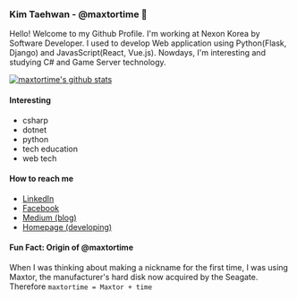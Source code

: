 ### Kim Taehwan - @maxtortime 👋

Hello! Welcome to my Github Profile. I'm working at Nexon Korea by Software Developer. I used to develop Web application using Python(Flask, Django) and JavasScript(React, Vue.js). Nowdays, I'm interesting and studying C# and Game Server technology.

[![maxtortime's github stats](https://github-readme-stats.vercel.app/api?username=maxtortime)](https://github.com/anuraghazra/github-readme-stats)


#### Interesting
- csharp
- dotnet
- python
- tech education
- web tech

#### How to reach me
- [LinkedIn](https://www.linkedin.com/in/maxtortime/)
- [Facebook](https://www.facebook.com/maxtortime)
- [Medium (blog)](https://medium.com/@maxtortime_88708)
- [Homepage (developing)](https://maxtortime.github.io/)

#### Fun Fact: Origin of @maxtortime
When I was thinking about making a nickname for the first time, I was using Maxtor, the manufacturer's hard disk now acquired by the Seagate.
Therefore `maxtortime = Maxtor + time`

<!--
**maxtortime/maxtortime** is a ✨ _special_ ✨ repository because its `README.md` (this file) appears on your GitHub profile.

Here are some ideas to get you started:

- 🔭 I’m currently working on ...
- 🌱 I’m currently learning ...
- 👯 I’m looking to collaborate on ...
- 🤔 I’m looking for help with ...
- 💬 Ask me about ...
- 📫 How to reach me: ...
- 😄 Pronouns: ...
- ⚡ Fun fact: ...
-->
